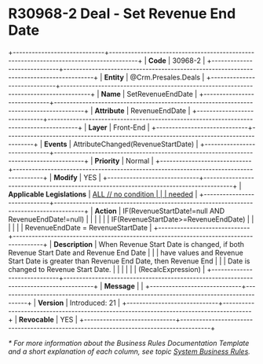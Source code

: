 ﻿---
erp.type: front-end-business-rule
erp.entity: Crm.Presales.Deals
---

# R30968-2 Deal - Set Revenue End Date
+-----------------------------+---------------------------------------------------------------------------------------+
| **Code**                    | 30968-2                                                                               |
+-----------------------------+---------------------------------------------------------------------------------------+
| **Entity**                  | @Crm.Presales.Deals                                                                                  |
+-----------------------------+---------------------------------------------------------------------------------------+
| **Name**                    | SetRevenueEndDate                                                                     |
+-----------------------------+---------------------------------------------------------------------------------------+
| **Attribute**               | RevenueEndDate                                                                        |
+-----------------------------+---------------------------------------------------------------------------------------+
| **Layer**                   | Front-End                                                                             |
+-----------------------------+---------------------------------------------------------------------------------------+
| **Events**                  | AttributeChanged(RevenueStartDate)                                                    |
+-----------------------------+---------------------------------------------------------------------------------------+
| **Priority**                | Normal                                                                                |
+-----------------------------+---------------------------------------------------------------------------------------+
| **Modify**                  | YES                                                                                   |
+-----------------------------+---------------------------------------------------------------------------------------+
| **Applicable Legislations** | [ALL // no condition                                                                  |
|                             | needed](https://confluence.erp.net/display/techdoc/Country+Specific+Functionality)    |
+-----------------------------+---------------------------------------------------------------------------------------+
| **Action**                  | IF(RevenueStartDate!=null AND RevenueEndDate!=null)                                   |
|                             |                                                                                       |
|                             | IF(RevenueStartDate\>=RevenueEndDate)                                                 |
|                             |                                                                                       |
|                             | RevenueEndDate = RevenueStartDate                                                     |
+-----------------------------+---------------------------------------------------------------------------------------+
| **Description**             | When Revenue Start Date is changed, if both Revenue Start Date and Revenue End Date   |
|                             | have values and Revenue Start Date is greater than Revenue End Date, then Revenue End |
|                             | Date is changed to Revenue Start Date.                                                |
|                             |                                                                                       |
|                             | (RecalcExpression)                                                                    |
+-----------------------------+---------------------------------------------------------------------------------------+
| **Message**                 |                                                                                       |
+-----------------------------+---------------------------------------------------------------------------------------+
| **Version**                 | Introduced: 21                                                                        |
+-----------------------------+---------------------------------------------------------------------------------------+
| **Revocable**               | YES                                                                                   |
+-----------------------------+---------------------------------------------------------------------------------------+

*\* For more information about the Business Rules Documentation Template and a short explanation of each column, see
topic [System Business Rules](../templates/template-description-system-business-rules.md).*

  

  
